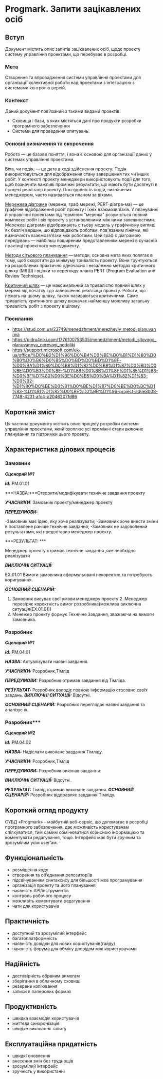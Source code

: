 # Progmark. Запити зацікавлених осіб

## Вступ

Документ містить опис запитів зацікавлених осіб, щодо проєкту систему управління проектами, що перебуває в розробці.


### Мета 

Створення та впровадження системи управління проектами для організації колективної роботи над проектами з інтеграцією з системами контролю версій.


### Контекст

Даний документ пов’язаний з такими видами проектів:
   - Сховища і бази, в яких містяться дані про продукти розробки програмного забезпечення
   - Системи для проведення опитувань.


### Основні визначення та скорочення

Робота — це базове поняття, і вона є основою для організації даних у системах управління проектами.

Віха, чи подія, — це дата в ході здійснення проекту. Подія використовується для відображення стану завершення тих чи інших робіт. У контексті проекту менеджери використовують події для того, щоб позначити важливі проміжні результати, що мають бути досягнуті в процесі реалізації проекту. Послідовність подій, визначених менеджером, часто називається планом за віхами.

[Мережева діаграма](https://stud.com.ua/23749/menedzhment/merezheviy_metod_planuvannya) (мережа, граф мережі, PERT-діагра-ма) — це графічне відображення робіт проекту і їхніх взаємозв'язків. У плануванні й управлінні проектами під терміном "мережа" розуміється повний комплекс робіт і віх проекту з установленими між ними залежностями. Мережеві діаграми відображають сітьову модель у графічному вигляді як безліч вершин, що відповідають роботам, пов'язаним лініями, які визначають взаємозв'язки між роботами. Цей граф є діаграмою передувань — найбільш поширеним представленням мережі в сучасній практиці проектного менеджменту.

[Методи сітьового планування](https://pidru4niki.com/1776100753535/menedzhment/metodi_sitovogo_planuvannya_perevagi_nedoliki) — методи, основна мета яких полягає в тому, щоб скоротити до мінімуму тривалість проекту. Вони ґрунтуються на розроблених практично одночасно і незалежно методах критичного шляху (МКШ) і оцінки та перегляду планів PERT (Program Evaluation and Review Technique).

[Критичний шлях](https://support.microsoft.com/uk-ua/office/%D0%B2%D1%96%D0%B4%D0%BE%D0%B1%D1%80%D0%B0%D0%B6%D0%B5%D0%BD%D0%BD%D1%8F-%D0%BA%D1%80%D0%B8%D1%82%D0%B8%D1%87%D0%BD%D0%BE%D0%B3%D0%BE-%D1%88%D0%BB%D1%8F%D1%85%D1%83-%D0%BF%D1%80%D0%BE%D0%B5%D0%BA%D1%82%D1%83-%D0%B2-%D1%80%D0%BE%D0%B1%D0%BE%D1%87%D0%BE%D0%BC%D1%83-%D1%81%D1%82%D0%BE%D0%BB%D1%96-project-ad6e3b08-7748-4231-afc4-a2046207fd86) — це максимальний за тривалістю повний шлях у мережі від початку і до завершення реалізації проекту. Роботи, що лежать на цьому шляху, також називаються критичними. Саме тривалість критичного шляху визначає найменшу можливу загальну тривалість робіт з проекту в цілому.


### Посилання

- https://stud.com.ua/23749/menedzhment/merezheviy_metod_planuvannya
- https://pidru4niki.com/1776100753535/menedzhment/metodi_sitovogo_planuvannya_perevagi_nedoliki
- https://support.microsoft.com/uk-ua/office/%D0%B2%D1%96%D0%B4%D0%BE%D0%B1%D1%80%D0%B0%D0%B6%D0%B5%D0%BD%D0%BD%D1%8F-%D0%BA%D1%80%D0%B8%D1%82%D0%B8%D1%87%D0%BD%D0%BE%D0%B3%D0%BE-%D1%88%D0%BB%D1%8F%D1%85%D1%83-%D0%BF%D1%80%D0%BE%D0%B5%D0%BA%D1%82%D1%83-%D0%B2-%D1%80%D0%BE%D0%B1%D0%BE%D1%87%D0%BE%D0%BC%D1%83-%D1%81%D1%82%D0%BE%D0%BB%D1%96-project-ad6e3b08-7748-4231-afc4-a2046207fd86


## Короткий зміст

Ця частина документу містить опис процесу розробки системи управління проектами, який охоплює усі проміжні етапи включно планування та підтримки цього проекту.

## Характеристика ділових процесів
   
### Замовник

***Сценарий №1***

***Id:*** PM.01.01
    
***НАЗВА:***Створити/модифікувати технічне завдання проекту
    
***УЧАСНИКИ:***
   Замовник проекту/менеджер проекту
  
***ПЕРЕДУМОВИ:***

   -Замовник має їдею, яку хоче реалізувати;
   -Замовник хоче внести зміни в поставлене раніше технічне завдання;
   -Замовник не задоволений результатами, які предоставив менеджер проекту.

***РЕЗУЛЬТАТ: ***

   Менеджер проекту отримав технічне завдання ,яке необхідно реалізувати

***ВИКЛЮЧНІ СИТУАЦІЇ:***

   EХ.01.01 Вимоги замовника сформульовані некоректно,та потребують коригування.
	
***ОСНОВНИЙ СЦЕНАРІЙ:***

   1. Замовник висуває свої умови менеджеру проекту
   2 .Менеджер перевіряє коректність вимог розробника(можлива виключна ситуація(EХ.01.01))
   3. Менежер проекту формує Технічне Завдання, зважаючи на вимоги замовника.
	
### Розробник

***Сценарий №1***

***Id:*** PM.04.01
    
***НАЗВА:*** Актуалізувати наявні завдання.
    
***УЧАСНИКИ:***
   Розробник,Тімлід
  
***ПЕРЕДУМОВИ:*** 
   Розробник отримав завдання від Тімліда.
	
***РЕЗУЛЬТАТ:*** Розробник володіє повною інформацію стосовно своїх завдань.
***ВИКЛЮЧНІ СИТУАЦІЇ:*** Відсутні.

***ОСНОВНИЙ СЦЕНАРІЙ:***  Розробник переглядає наявні завдання та аналізує їх.

### Розробник***

***Сценарий №2***

***Id:*** PM.04.02
    
***НАЗВА:*** Надіслати виконане завдання Тімліду.
    
***УЧАСНИКИ:***
   Розробник,Тімлід
  
***ПЕРЕДУМОВИ:*** 
   Розробник виконав завдання.
	
***ВИКЛЮЧНІ СИТУАЦІЇ:*** Відсутні.

***РЕЗУЛЬТАТ:*** Тімлід отримав виконане завдання.
***ОСНОВНИЙ СЦЕНАРІЙ:*** Розробник відправляє завдання Тімліду.

## Короткий огляд продукту

СУБД «Progmark» - майбутній веб-сервіс, що допомагає в розробці програмного забезпечення, дає можливість користувачам спілкуватися, тим самим обмінюватися корисною інформацією та коментувати редагування, тощо. Інтерфейс має бути зручним та зрозумілим усім user’ам.

## Функціональність

- розміщення коду
- створення та об’єднання репозиторіїв
- підсвічуванням синтаксису для більшості мов програмування
- організація проекту та його планування
- наявність API/інструментів
- контроль робочого процесу
- можливіть коментувати редагування 
- чати для користувачів

## Практичність

- доступний та зрозумілий інтерфейс
- багатоплатформність
- наявність довідки для нових користувачів(гайду)
- наявність форума для обміну досвідом між користувачами

## Надійність

- достовірність обраним вимогам
- зберігання в облачному сховищі
- резервне копіювання 
- записи в паперових формах

## Продуктивність

- швидка взаємодія користувачів
- миттєва синхронізація
- швидке виконання запиту

## Експлуатаційна придатність

- швидкі оновлення
- внесення змін без труднощів
- зрозумілий інтерфейс
- зручність у використанні
